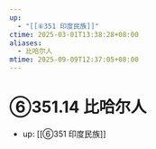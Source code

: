 ```yaml
---
up:
  - "[[⑥351 印度民族]]"
ctime: 2025-03-01T13:38:28+08:00
aliases:
  - 比哈尔人
mtime: 2025-09-09T12:37:05+08:00
---
```


# ⑥351.14 比哈尔人

- up: [[⑥351 印度民族]]
